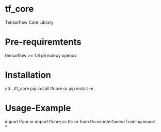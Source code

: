 # tf_core
Tensorflow Core Library

# Pre-requiremtents
tensorflow >= 1.8
pil
numpy
opencv

# Installation 
cd ../tf_core
pip install tfcore
or
pip install -e .

# Usage-Example
import tfcor
or
import tfcore as tfc
or
from tfcore.interfaces.ITraining import *
